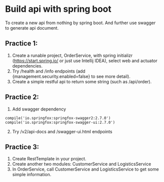 # Build api with spring boot
To create a new api from nothing by spring boot. And further use swagger to generate api document.

## Practice 1:
1. Create a runable project, OrderService, with spring initializr (https://start.spring.io/ or just use Intellij IDEA), select web and actuator dependencies.
2. Try /health and /info endpoints (add {management.security.enabled=false} to see more detail).
3. Create a simple restful api to return some string (such as /api/order). 

## Practice 2:
1. Add swagger dependency
```
compile('io.springfox:springfox-swagger2:2.7.0')
compile('io.springfox:springfox-swagger-ui:2.7.0')
```
2. Try /v2/api-docs and /swagger-ui.html endpoints

## Practice 3:
1. Create RestTemplate in your project.
2. Create another two modules: CustomerService and LogisticsService
3. In OrderService, call CustomerService and LogisticsService to get some simple information.